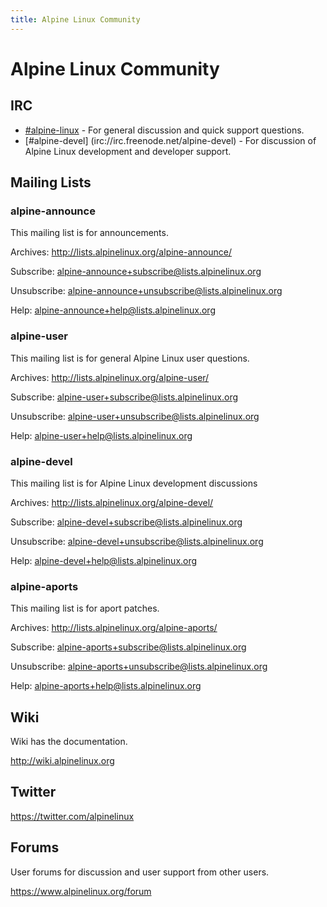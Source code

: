```yaml
---
title: Alpine Linux Community
---
```


# Alpine Linux Community

## IRC

* [\#alpine-linux](irc://irc.freenode.net/alpine-linux) - For general discussion and quick support questions.
* [\#alpine-devel] (irc://irc.freenode.net/alpine-devel) - For discussion of Alpine Linux development and developer
  support.

## Mailing Lists

### alpine-announce


This mailing list is for announcements.

Archives: <http://lists.alpinelinux.org/alpine-announce/>

Subscribe: <alpine-announce+subscribe@lists.alpinelinux.org>

Unsubscribe: <alpine-announce+unsubscribe@lists.alpinelinux.org>

Help: <alpine-announce+help@lists.alpinelinux.org>

### alpine-user

This mailing list is for general Alpine Linux user questions.

Archives: <http://lists.alpinelinux.org/alpine-user/>

Subscribe: <alpine-user+subscribe@lists.alpinelinux.org>

Unsubscribe: <alpine-user+unsubscribe@lists.alpinelinux.org>

Help: <alpine-user+help@lists.alpinelinux.org>

### alpine-devel

This mailing list is for Alpine Linux development discussions

Archives: <http://lists.alpinelinux.org/alpine-devel/>

Subscribe: <alpine-devel+subscribe@lists.alpinelinux.org>

Unsubscribe: <alpine-devel+unsubscribe@lists.alpinelinux.org>

Help: <alpine-devel+help@lists.alpinelinux.org>

### alpine-aports

This mailing list is for aport patches.

Archives: <http://lists.alpinelinux.org/alpine-aports/>

Subscribe: <alpine-aports+subscribe@lists.alpinelinux.org>

Unsubscribe: <alpine-aports+unsubscribe@lists.alpinelinux.org>

Help: <alpine-aports+help@lists.alpinelinux.org>

## Wiki

Wiki has the documentation.

<http://wiki.alpinelinux.org>

## Twitter

<https://twitter.com/alpinelinux>

## Forums

User forums for discussion and user support from other users.

<https://www.alpinelinux.org/forum>

